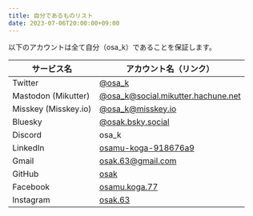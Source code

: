 ```yaml
---
title: 自分であるものリスト
date: 2023-07-06T20:00:00+09:00
---
```


以下のアカウントは全て自分（osa_k）であることを保証します。

<!-- more -->

|サービス名|アカウント名（リンク）|
|----|----|
|Twitter|[@osa_k](https://twitter.com/osa_k)|
|Mastodon (Mikutter)|[@osa_k@social.mikutter.hachune.net](https://social.mikutter.hachune.net/@osa_k)|
|Misskey (Misskey.io)|[@osa_k@misskey.io](https://misskey.io/@osa_k)|
|Bluesky|[@osak.bsky.social](https://bsky.app/profile/osak.bsky.social)|
|Discord|osa_k|
|LinkedIn|[osamu-koga-918676a9](https://www.linkedin.com/in/osamu-koga-918676a9/)|
|Gmail|osak.63@gmail.com|
|GitHub|[osak](https://github.com/osak)|
|Facebook|[osamu.koga.77](https://www.facebook.com/osamu.koga.77)|
|Instagram|[osak.63](https://www.instagram.com/osak.63/)|
